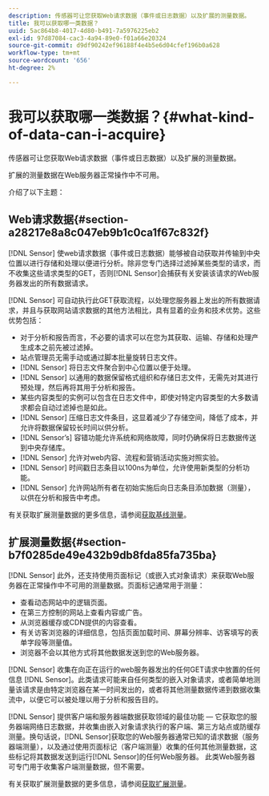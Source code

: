 ```yaml
---
description: 传感器可让您获取Web请求数据（事件或日志数据）以及扩展的测量数据。
title: 我可以获取哪一类数据？
uuid: 5ac864b8-4017-4d80-b491-7a5976225eb2
exl-id: 97d87084-cac3-4a94-89e0-f01a66e20324
source-git-commit: d9df90242ef96188f4e4b5e6d04cfef196b0a628
workflow-type: tm+mt
source-wordcount: '656'
ht-degree: 2%

---
```


# 我可以获取哪一类数据？{#what-kind-of-data-can-i-acquire}

传感器可让您获取Web请求数据（事件或日志数据）以及扩展的测量数据。

扩展的测量数据在Web服务器正常操作中不可用。

介绍了以下主题：

## Web请求数据{#section-a28217e8a8c047eb9b1c0ca1f67c832f}

[!DNL Sensor] 使web请求数据（事件或日志数据）能够被自动获取并传输到中央位置以进行存储和处理以便进行分析。除非您专门选择过滤掉某些类型的请求，而不收集这些请求类型的GET，否则[!DNL Sensor]会捕获有关安装该请求的Web服务器发出的所有数据请求。

[!DNL Sensor] 可自动执行此GET获取流程，以处理您服务器上发出的所有数据请求，并且与获取网站请求数据的其他方法相比，具有显着的业务和技术优势。这些优势包括：

* 对于分析和报告而言，不必要的请求可以在您为其获取、运输、存储和处理产生成本之前先被过滤掉。
* 站点管理员无需手动或通过脚本批量旋转日志文件。
* [!DNL Sensor] 将日志文件聚合到中心位置以便于处理。
* [!DNL Sensor] 以通用的数据保留格式组织和存储日志文件，无需先对其进行预处理，然后再将其用于分析和报告。
* 某些内容类型的实例可以包含在日志文件中，即使对特定内容类型的大多数请求都会自动过滤掉也是如此。
* [!DNL Sensor] 压缩日志文件条目，这显着减少了存储空间，降低了成本，并允许将数据保留较长时间以供分析。
* [!DNL Sensor’s] 容错功能允许系统和网络故障，同时仍确保将日志数据传送到中央存储库。
* [!DNL Sensor] 允许对web内容、流程和营销活动实施对照实验。
* [!DNL Sensor] 时间戳日志条目以100ns为单位，允许使用新类型的分析功能。
* [!DNL Sensor] 允许网站所有者在初始实施后向日志条目添加数据（测量），以供在分析和报告中考虑。

有关获取扩展测量数据的更多信息，请参阅[获取基线测量](../../home/c-undst-pg-tag/c-acq-bsln-msmts/c-acq-bsln-msmts.md#concept-ed9b4b21693a4bafac75d60708b9b6fe)。

## 扩展测量数据{#section-b7f0285de49e432b9db8fda85fa735ba}

[!DNL Sensor] 此外，还支持使用页面标记（或嵌入式对象请求）来获取Web服务器在正常操作中不可用的测量数据。页面标记通常用于测量：

* 查看动态网站中的逻辑页面。
* 在第三方控制的网站上查看内容或广告。
* 从浏览器缓存或CDN提供的内容查看。
* 有关访客浏览器的详细信息，包括页面加载时间、屏幕分辨率、访客填写的表单字段等测量值。
* 浏览器不会以其他方式将其他数据发送到您的Web服务器。

[!DNL Sensor] 收集在向正在运行的web服务器发出的任何GET请求中放置的任何信息 [!DNL Sensor]。此类请求可能来自任何类型的嵌入对象请求，或者简单地测量该请求是由特定浏览器在某一时间发出的，或者将其他测量数据传递到数据收集流中，以便它可以被处理以用于分析和报告目的。

[!DNL Sensor] 提供客户端和服务器端数据获取领域的最佳功能 — 它获取您的服务器端网络日志数据，并收集由嵌入对象请求执行的客户端、第三方站点或防缓存测量。换句话说，[!DNL Sensor]获取您的Web服务器通常已知的请求数据（服务器端测量），以及通过使用页面标记（客户端测量）收集的任何其他测量数据，这些标记将其数据发送到运行[!DNL Sensor]的任何Web服务器。 此类Web服务器可专门用于收集客户端测量数据，但不需要。

有关获取扩展测量数据的更多信息，请参阅[获取扩展测量](../../home/c-undst-pg-tag/c-acq-ext-msmt/c-acq-ext-msmt.md#concept-d171a6d2bde843cdb65bcfe69c6a4944)。

